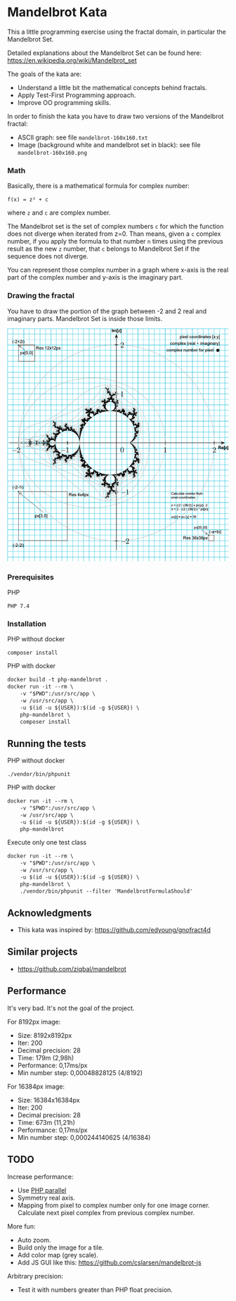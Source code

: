 # Mandelbrot Kata

This a little programming exercise using the fractal domain, in particular the Mandelbrot Set.

Detailed explanations about the Mandelbrot Set can be found here:
https://en.wikipedia.org/wiki/Mandelbrot_set

The goals of the kata are:

* Understand a little bit the mathematical concepts behind fractals.
* Apply Test-First Programming approach.
* Improve OO programming skills.

In order to finish the kata you have to draw two versions of the Mandelbrot fractal:

* ASCII graph: see file `mandelbrot-160x160.txt`
* Image (background white and mandelbrot set in black): see file `mandelbrot-160x160.png`

### Math

Basically, there is a mathematical formula for complex number:

```
f(x) = z² + c
```

where `z` and `c` are complex number. 

The Mandelbrot set is the set of complex numbers `c` for which the function does not diverge when iterated from z=0.
Than means, given a `c` complex number, if you apply the formula to that number `n` times using the previous result as the new `z` number, that `c` belongs to Mandelbrot Set if the sequence does not diverge.

You can represent those complex number in a graph where x-axis is the real part of the complex number and y-axis is the imaginary part.

### Drawing the fractal

You have to draw the portion of the graph between -2 and 2 real and imaginary parts.
Mandelbrot Set is inside those limits.

![Mandelbrot Graph](https://raw.githubusercontent.com/josecelano/php-mandelbrot-arbitrary-precision/master/mandelbrot-graph.png)

### Prerequisites

PHP
```
PHP 7.4
```

### Installation

PHP without docker
```
composer install
```

PHP with docker
```
docker build -t php-mandelbrot .
docker run -it --rm \
	-v "$PWD":/usr/src/app \
	-w /usr/src/app \
	-u $(id -u ${USER}):$(id -g ${USER}) \
	php-mandelbrot \
    composer install
```

## Running the tests

PHP without docker
```
./vendor/bin/phpunit
```

PHP with docker
```
docker run -it --rm \
	-v "$PWD":/usr/src/app \
	-w /usr/src/app \
	-u $(id -u ${USER}):$(id -g ${USER}) \
	php-mandelbrot
```

Execute only one test class
```
docker run -it --rm \
	-v "$PWD":/usr/src/app \
	-w /usr/src/app \
	-u $(id -u ${USER}):$(id -g ${USER}) \
	php-mandelbrot \
    ./vendor/bin/phpunit --filter 'MandelbrotFormulaShould'
```

## Acknowledgments

* This kata was inspired by: https://github.com/edyoung/gnofract4d

## Similar projects

* https://github.com/ziqbal/mandelbrot

## Performance

It's very bad. It's not the goal of the project.

For 8192px image:
* Size: 8192x8192px
* Iter: 200
* Decimal precision: 28
* Time: 179m (2,98h)
* Performance: 0,17ms/px
* Min number step: 0,00048828125 (4/8192)

For 16384px image:
* Size: 16384x16384px
* Iter: 200
* Decimal precision: 28
* Time: 673m (11,21h)
* Performance: 0,17ms/px
* Min number step: 0,000244140625 (4/16384)

## TODO

Increase performance:
* Use [PHP parallel](https://www.php.net/manual/en/parallel.setup.php)
* Symmetry real axis.
* Mapping from pixel to complex number only for one image corner. Calculate next pixel complex from previous complex number.

More fun:
* Auto zoom.
* Build only the image for a tile.
* Add color map (grey scale).
* Add JS GUI like this: https://github.com/cslarsen/mandelbrot-js

Arbitrary precision:
* Test it with numbers greater than PHP float precision.


